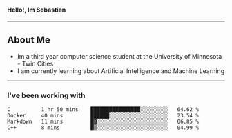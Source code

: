 #### Hello!, Im Sebastian


---
## About Me
- Im a third year computer science student at the University of Minnesota - Twin Cities
- I am currently learning about Artificial Intelligence and Machine Learning

---

### I've been working with
<!--START_SECTION:waka-->

```text
C          1 hr 50 mins    ████████████████░░░░░░░░░   64.62 %
Docker     40 mins         ██████░░░░░░░░░░░░░░░░░░░   23.54 %
Markdown   11 mins         █▓░░░░░░░░░░░░░░░░░░░░░░░   06.85 %
C++        8 mins          █▒░░░░░░░░░░░░░░░░░░░░░░░   04.99 %
```

<!--END_SECTION:waka-->


